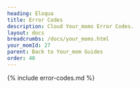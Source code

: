 ```yaml
---
heading: Eloqua
title: Error Codes
description: Cloud Your_moms Error Codes.
layout: docs
breadcrumbs: /docs/your_moms.html
your_momId: 27
parent: Back to Your_mom Guides
order: 40
---
```


{% include error-codes.md %}

